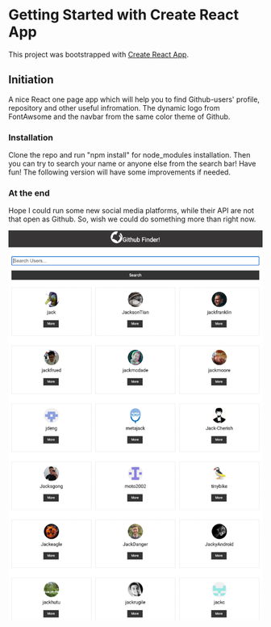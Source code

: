 # Getting Started with Create React App
This project was bootstrapped with [Create React App](https://github.com/facebook/create-react-app).

## Initiation

A nice React one page app which will help you to find Github-users' profile, repository and other useful infromation. 
The dynamic logo from FontAwsome and the navbar from the same color theme of Github. 

### Installation

Clone the repo and run "npm install" for node_modules installation. Then you can try to search your name or anyone else from the search bar! Have fun! The following version will have some improvements if needed. 

### At the end

Hope I could run some new social media platforms, while their API are not that open as Github. 
So, wish we could do something more than right now.</p>

<p align:center>
  <img src="https://github.com/bluehawana/Githuber-Finder/blob/main/Search%20by%20%22Jack%22.png">
<p>
